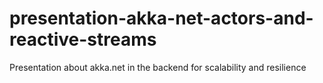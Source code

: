 # presentation-akka-net-actors-and-reactive-streams
Presentation about akka.net in the backend for scalability and resilience
